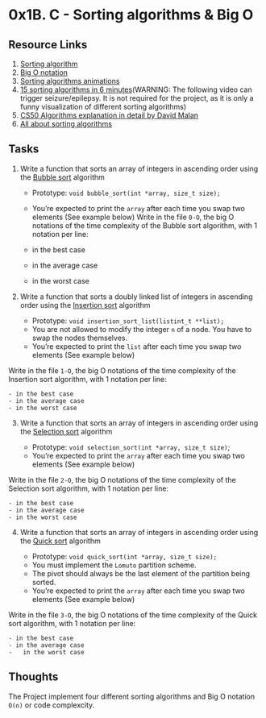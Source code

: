 # 0x1B. C - Sorting algorithms & Big O

## Resource Links

1. [Sorting algorithm](https://en.wikipedia.org/wiki/Sorting_algorithm)
2. [Big O notation](https://stackoverflow.com/questions/487258/what-is-a-plain-english-explanation-of-big-o-notation)
3. [Sorting algorithms animations](https://www.toptal.com/developers/sorting-algorithms)
4. [15 sorting algorithms in 6 minutes](https://www.youtube.com/watch?v=kPRA0W1kECg)(WARNING: The following video can trigger seizure/epilepsy. It is not required for the project, as it is only a funny visualization of different sorting algorithms)
5. [CS50 Algorithms explanation in detail by David Malan](https://www.youtube.com/watch?v=yb0PY3LX2x8&t=2s)
6. [All about sorting algorithms](https://www.geeksforgeeks.org/sorting-algorithms/)


## Tasks

1. Write a function that sorts an array of integers in ascending order using the [Bubble sort](https://en.wikipedia.org/wiki/Bubble_sort) algorithm

	- Prototype: ``void bubble_sort(int *array, size_t size);``
	- You’re expected to print the ``array`` after each time you swap two elements (See example below)
Write in the file ``0-O``, the big O notations of the time complexity of the Bubble sort algorithm, with 1 notation per line:

	- in the best case
	- in the average case
	- in the worst case

2. Write a function that sorts a doubly linked list of integers in ascending order using the [Insertion sort](https://en.wikipedia.org/wiki/Insertion_sort) algorithm

	- Prototype: ``void insertion_sort_list(listint_t **list);``
	- You are not allowed to modify the integer ``n`` of a node. You have to swap the nodes themselves.
	- You’re expected to print the ``list`` after each time you swap two elements (See example below)

Write in the file ``1-O``, the big O notations of the time complexity of the Insertion sort algorithm, with 1 notation per line:

	- in the best case
	- in the average case
	- in the worst case

3. Write a function that sorts an array of integers in ascending order using the [Selection sort](https://en.wikipedia.org/wiki/Selection_sort) algorithm

	- Prototype: ``void selection_sort(int *array, size_t size)``;
	- You’re expected to print the ``array`` after each time you swap two elements (See example below)

Write in the file ``2-O``, the big O notations of the time complexity of the Selection sort algorithm, with 1 notation per line:

	- in the best case
	- in the average case
	- in the worst case

4. Write a function that sorts an array of integers in ascending order using the [Quick sort](https://en.wikipedia.org/wiki/Quicksort) algorithm

	- Prototype: ``void quick_sort(int *array, size_t size);``
	- You must implement the ``Lomuto`` partition scheme.
	- The pivot should always be the last element of the partition being sorted.
	- You’re expected to print the ``array`` after each time you swap two elements (See example below)

Write in the file ``3-O``, the big O notations of the time complexity of the Quick sort algorithm, with 1 notation per line:

	- in the best case
	- in the average case
	-	in the worst case

## Thoughts

The Project implement four different sorting algorithms and Big O notation ``O(n)`` or code complexcity.
